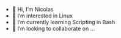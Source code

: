 - 👋 Hi, I’m Nicolas
- 👀 I’m interested in Linux
- 🌱 I’m currently learning Scripting in Bash
- 💞️ I’m looking to collaborate on ...
